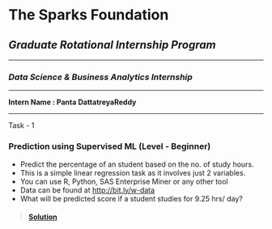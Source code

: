 # **The Sparks Foundation**
## *Graduate Rotational Internship Program*

---

### *Data Science & Business Analytics Internship*

---

**Intern Name : Panta DattatreyaReddy**

---
Task - 1
### Prediction using Supervised ML (Level - Beginner)

- Predict the percentage of an student based on the no. of study hours.
- This is a simple linear regression task as it involves just 2 variables.
- You can use R, Python, SAS Enterprise Miner or any other tool
- Data can be found at http://bit.ly/w-data
- What will be predicted score if a student studies for 9.25 hrs/ day?
> #### [Solution](tasks/data_science_task_1_supervised_ml.ipynb) 
